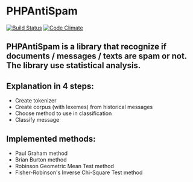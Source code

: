 # PHPAntiSpam

[![Build Status](https://travis-ci.org/bgruszka/PHPAntiSpam.svg?branch=master)](https://travis-ci.org/bgruszka/PHPAntiSpam)
[![Code Climate](https://codeclimate.com/github/bgruszka/PHPAntiSpam/badges/gpa.svg)](https://codeclimate.com/github/bgruszka/PHPAntiSpam)

## PHPAntiSpam is a library that recognize if documents / messages / texts are spam or not. The library use statistical analysis.

## Explanation in 4 steps:
* Create tokenizer
* Create corpus (with lexemes) from historical messages
* Choose method to use in classification
* Classify message

## Implemented methods:
* Paul Graham method
* Brian Burton method
* Robinson Geometric Mean Test method
* Fisher-Robinson's Inverse Chi-Square Test method